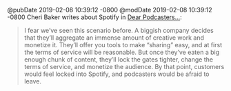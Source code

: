 @pubDate 2019-02-08 10:39:12 -0800
@modDate 2019-02-08 10:39:12 -0800
Cheri Baker writes about Spotify in <a href="https://social.cheribaker.com/2019/02/08/dear-podcasters.html">Dear Podcasters...</a>:

> I fear we’ve seen this scenario before. A biggish company decides that they’ll aggregate an immense amount of creative work and monetize it. They’ll offer you tools to make “sharing” easy, and at first the terms of service will be reasonable. But once they’ve eaten a big enough chunk of content, they’ll lock the gates tighter, change the terms of service, and monetize the audience. By that point, customers would feel locked into Spotify, and podcasters would be afraid to leave.
